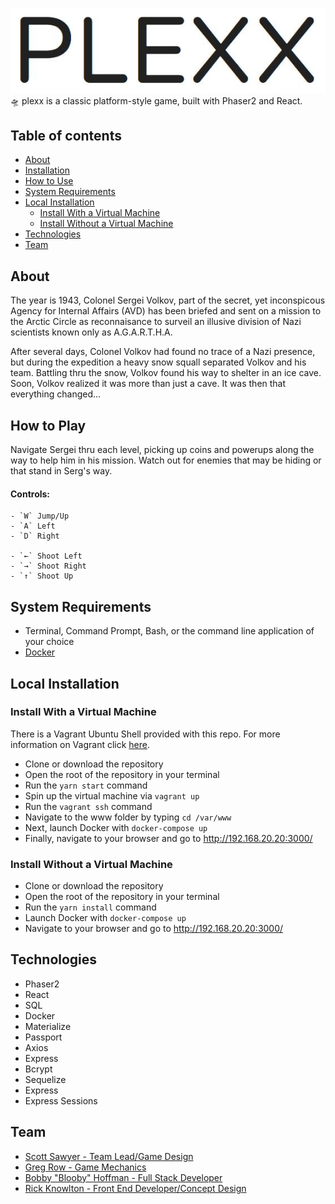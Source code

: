 ![alt-text](./public/images/logo.JPG)
🛸 plexx is a classic platform-style game, built with Phaser2 and React.

## Table of contents
  * [About](#about)
  * [Installation](#installation)  
  * [How to Use](#how-to)
  * [System Requirements](#requirements)
  * [Local Installation](#installation)
    * [Install With a Virtual Machine](#vm-installation)
    * [Install Without a Virtual Machine](#regular-installation)
  * [Technologies](#technologies)
  * [Team](#team)


## <a name="about"></a> About
The year is 1943, Colonel Sergei Volkov, part of the secret, yet inconspicous Agency for Internal Affairs (AVD) has been briefed and sent on a mission to the Arctic Circle as reconnaisance to surveil an illusive division of Nazi scientists known only as A.G.A.R.T.H.A.

After several days, Colonel Volkov had found no trace of a Nazi presence, but during the expedition a heavy snow squall separated Volkov and his team. Battling thru the snow, Volkov found his way to shelter in an ice cave. Soon, Volkov realized it was more than just a cave. It was then that everything changed...

## <a name="how-to"></a> How to Play
Navigate Sergei thru each level, picking up coins and powerups along the way to help him in his mission. Watch out for enemies that may be hiding or that stand in Serg's way.

#### Controls:
    - `W` Jump/Up
    - `A` Left
    - `D` Right

    - `←` Shoot Left
    - `→` Shoot Right
    - `↑` Shoot Up
    

## <a name="requirements"></a> System Requirements
- Terminal, Command Prompt, Bash, or the command line application of your choice
- [Docker](https://www.docker.com/)

## <a name="installation"></a> Local Installation
### <a name="vm-installation"></a> Install With a Virtual Machine
There is a Vagrant Ubuntu Shell provided with this repo. For more information on Vagrant click [here](https://www.vagrantup.com/intro/getting-started/).
- Clone or download the repository
- Open the root of the repository in your terminal
- Run the `yarn start` command
- Spin up the virtual machine via `vagrant up`
- Run the `vagrant ssh` command
- Navigate to the www folder by typing `cd /var/www`
- Next, launch Docker with `docker-compose up`
- Finally, navigate to your browser and go to http://192.168.20.20:3000/

### <a name="regular-installation"></a> Install Without a Virtual Machine
- Clone or download the repository
- Open the root of the repository in your terminal
- Run the `yarn install` command
- Launch Docker with `docker-compose up`
- Navigate to your browser and go to http://192.168.20.20:3000/

## <a name="technologies"></a> Technologies
- Phaser2
- React
- SQL
- Docker
- Materialize
- Passport
- Axios
- Express
- Bcrypt
- Sequelize
- Express
- Express Sessions


## <a name="team"></a> Team
- [Scott Sawyer - Team Lead/Game Design](https://github.com/scottasawyer)
- [Greg Row - Game Mechanics](https://github.com/rowgregory)
- [Bobby "Blooby" Hoffman - Full Stack Developer](https://github.com/)
- [Rick Knowlton - Front End Developer/Concept Design](https://github.com/rickknowlton)


